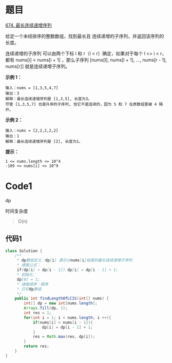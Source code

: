 # 题目
[674. 最长连续递增序列](https://leetcode.cn/problems/longest-continuous-increasing-subsequence/)

给定一个未经排序的整数数组，找到最长且 连续递增的子序列，并返回该序列的长度。

连续递增的子序列 可以由两个下标 l 和 r（l < r）确定，如果对于每个 l <= i < r，都有 nums[i] < nums[i + 1] ，那么子序列 [nums[l], nums[l + 1], ..., nums[r - 1], nums[r]] 就是连续递增子序列。



**示例 1：**

``` 
输入：nums = [1,3,5,4,7]
输出：3
解释：最长连续递增序列是 [1,3,5], 长度为3。
尽管 [1,3,5,7] 也是升序的子序列, 但它不是连续的，因为 5 和 7 在原数组里被 4 隔开。
```
**示例 2：**

``` 
输入：nums = [2,2,2,2,2]
输出：1
解释：最长连续递增序列是 [2], 长度为1。
```

**提示：**

``` 
1 <= nums.length <= 10^4
-109 <= nums[i] <= 10^9
```
# Code1
dp

时间复杂度
> O(n)

## 代码1
```java
class Solution {
    /**
     * dp数组定义：dp[i] 表示以nums[i]结尾的最长连续递增子序列
     * 递推公式：
     if(dp[i] > dp[i - 1]) dp[i] = dp[i - 1] + 1;
     * 初始化：
     dp[0] = 1;
     * 递推顺序：顺序
     * 打印dp数组
     */
    public int findLengthOfLCIS(int[] nums) {
        int[] dp = new int[nums.length];
        Arrays.fill(dp, 1);
        int res = 1;
        for(int i = 1; i < nums.length; i ++){
            if(nums[i] > nums[i - 1]){
                dp[i] = dp[i - 1] + 1;
            }
            res = Math.max(res, dp[i]);
        }
        return res;
    }
}
```